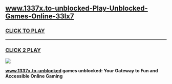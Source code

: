 
## www.1337x.to-unblocked-Play-Unblocked-Games-Online-33lx7
<h3>
<a href="https://premium76.site?title=www.1337x.to-unblocked&ref=25A">CLICK TO PLAY</a></h3>
<hr>

<h3>
<a href="https://premium76.site?title=www.1337x.to-unblocked&ref=25A">CLICK 2 PLAY</a>
  
</h3>

<a href="https://premium76.site?title=www.1337x.to-unblocked&ref=25A"><img src="https://clearcache.store/games.png"></a>


**www.1337x.to-unblocked games unblocked: Your Gateway to Fun and Accessible Online Gaming**
